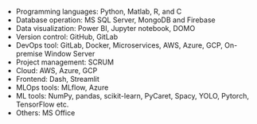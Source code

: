 <div class="grid cards" markdown>

  - Programming languages: Python, Matlab, R, and C
  - Database operation: MS SQL Server, MongoDB and Firebase
  - Data visualization: Power BI, Jupyter notebook, DOMO
  - Version control: GitHub, GitLab
  - DevOps tool: GitLab, Docker, Microservices, AWS, Azure, GCP, On-premise Window Server
  - Project management: SCRUM
  - Cloud: AWS, Azure, GCP
  - Frontend: Dash, Streamlit
  - MLOps tools: MLflow, Azure
  - ML tools: NumPy, pandas, scikit-learn, PyCaret, Spacy, YOLO, Pytorch, TensorFlow etc.
  - Others: MS Office
</div>


